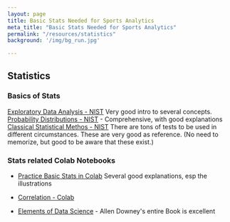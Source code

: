 ```yaml
---
layout: page
title: Basic Stats Needed for Sports Analytics
meta_title: "Basic Stats Needed for Sports Analytics"
permalink: "/resources/statistics"
background: '/img/bg_run.jpg'

---
```




## Statistics

### Basics of Stats

[Exploratory Data Analysis - NIST](https://www.itl.nist.gov/div898/handbook/eda/eda.htm) Very good intro to several concepts.
[Probability Distributions - NIST](https://www.itl.nist.gov/div898/handbook/eda/section3/eda36.htm) - Comprehensive, with good explanations
[Classical Statistical Methos - NIST](https://www.itl.nist.gov/div898/handbook/eda/section3/eda35.htm) There are tons of tests to be used in different circumstances. These are very good as reference. (No need to memorize, but good to be aware that these exist.)
### Stats related Colab Notebooks


- [Practice Basic Stats in Colab](https://colab.research.google.com/github/gmention-at-cea/sos2021/blob/main/SOS2021_practice_Basic_statistics.ipynb) Several good explanations, esp the illustrations

- [Correlation - Colab](https://colab.research.google.com/github/AllenDowney/ElementsOfDataScience/blob/master/examples/correlation.ipynb)

- [Elements of Data Science](https://colab.research.google.com/github/AllenDowney/ElementsOfDataScience) - Allen Downey's entire Book is excellent

